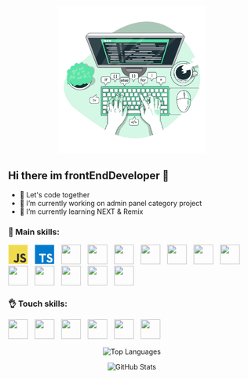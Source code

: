 <p align="center">
  <img src="./4401280.jpg" alt="Banner" width="300" />
</p>

## Hi there im frontEndDeveloper 👋

- 🚀 Let's code together  
- 🔭 I’m currently working on admin panel category project  
- 🌱 I’m currently learning NEXT & Remix  

### 💪 Main skills:
<p align="left">

  <img src="https://raw.githubusercontent.com/devicons/devicon/master/icons/javascript/javascript-original.svg" alt="javascript" width="40" height="40" style="margin-right:10px;" /> 
  <img src="https://raw.githubusercontent.com/devicons/devicon/master/icons/typescript/typescript-original.svg" alt="typescript" width="40" height="40" style="margin-right:10px;" />
  <img src="https://cdn.jsdelivr.net/gh/devicons/devicon@latest/icons/react/react-original.svg" width="40" height="40" style="margin-right:10px;" />
  <img src="https://cdn.jsdelivr.net/gh/devicons/devicon@latest/icons/reactrouter/reactrouter-original.svg" width="40" height="40" style="margin-right:10px;" />
  <img src="https://cdn.jsdelivr.net/gh/devicons/devicon@latest/icons/redux/redux-original.svg" width="40" height="40" style="margin-right:10px;" />    
  <img src="https://cdn.jsdelivr.net/gh/devicons/devicon@latest/icons/axios/axios-plain.svg" width="40" height="40" style="margin-right:10px;" />        
  <img src="https://cdn.jsdelivr.net/gh/devicons/devicon@latest/icons/tailwindcss/tailwindcss-original.svg" width="40" height="40" style="margin-right:10px;" />
  <img src="https://cdn.jsdelivr.net/gh/devicons/devicon@latest/icons/sass/sass-original.svg" width="40" height="40" style="margin-right:10px;" />
  <img src="https://cdn.jsdelivr.net/gh/devicons/devicon@latest/icons/bootstrap/bootstrap-original.svg" width="40" height="40" style="margin-right:10px;" />   
  <img src="https://cdn.jsdelivr.net/gh/devicons/devicon@latest/icons/jquery/jquery-original.svg" width="40" height="40" style="margin-right:10px;" /> 
  <img src="https://cdn.jsdelivr.net/gh/devicons/devicon@latest/icons/postman/postman-original.svg" width="40" height="40" style="margin-right:10px;" />    
  <img src="https://cdn.jsdelivr.net/gh/devicons/devicon@latest/icons/photoshop/photoshop-original.svg" width="40" height="40" style="margin-right:10px;" />
  <img src="https://cdn.jsdelivr.net/gh/devicons/devicon@latest/icons/illustrator/illustrator-plain.svg" width="40" height="40" style="margin-right:10px;" />
  <img src="https://cdn.jsdelivr.net/gh/devicons/devicon@latest/icons/linux/linux-original.svg" width="40" height="40" style="margin-right:10px;" />
          
</p>

### 👌 Touch skills:
<p align="left">
  <img src="https://cdn.jsdelivr.net/gh/devicons/devicon@latest/icons/php/php-original.svg" width="40" height="40" style="margin-right:10px;" />   
  <img src="https://cdn.jsdelivr.net/gh/devicons/devicon@latest/icons/laravel/laravel-original.svg" width="40" height="40" style="margin-right:10px;" />
  <img src="https://cdn.jsdelivr.net/gh/devicons/devicon@latest/icons/symfony/symfony-original.svg" width="40" height="40" style="margin-right:10px;" />     
  <img src="https://cdn.jsdelivr.net/gh/devicons/devicon@latest/icons/composer/composer-original.svg" width="40" height="40" style="margin-right:10px;" />
  <img src="https://cdn.jsdelivr.net/gh/devicons/devicon@latest/icons/azuresqldatabase/azuresqldatabase-original.svg" width="40" height="40" style="margin-right:10px;" />
  <img src="https://cdn.jsdelivr.net/gh/devicons/devicon@latest/icons/mysql/mysql-original-wordmark.svg" width="40" height="40" style="margin-right:10px;" />   
</p>

<p align="center">
  <img src="https://github-readme-stats.vercel.app/api/top-langs/?username=masoudjaliliaziz&layout=compact" alt="Top Languages" />
</p>
<p align="center">
  <img src="https://github-readme-stats.vercel.app/api?username=masoudjaliliaziz&show_icons=true" alt="GitHub Stats" />
</p>
